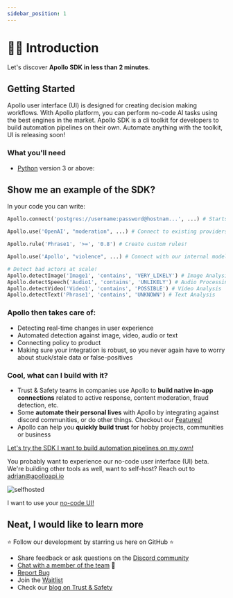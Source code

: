 ```yaml
---
sidebar_position: 1
---
```


# 🧑‍🚀 Introduction

Let's discover **Apollo SDK in less than 2 minutes**.

## Getting Started

Apollo user interface (UI) is designed for creating decision making workflows. With Apollo platform, you can perform no-code AI tasks using the best engines in the market. Apollo SDK is a cli toolkit for developers to build automation pipelines on their own. Automate anything with the toolkit, UI is releasing soon!

<!-- Or **try Docusaurus immediately** with **[docusaurus.new](https://docusaurus.new)**. -->

### What you'll need

- [Python](https://www.python.org/downloads/) version 3 or above:

## Show me an example of the SDK?

In your code you can write:

```python
Apollo.connect('postgres://username:password@hostnam...', ...) # Starts syncing content forever!

Apollo.use('OpenAI', "moderation", ...) # Connect to existing providers!

Apollo.rule('Phrase1', '>=', '0.8') # Create custom rules!

Apollo.use('Apollo', "violence", ...) # Connect with our internal models!

# Detect bad actors at scale!
Apollo.detectImage('Image1', 'contains', 'VERY_LIKELY') # Image Analysis/OCR
Apollo.detectSpeech('Audio1', 'contains', 'UNLIKELY') # Audio Processing
Apollo.detectVideo('Video1', 'contains', 'POSSIBLE') # Video Analysis
Apollo.detectText('Phrase1', 'contains', 'UNKNOWN') # Text Analysis

```

### Apollo then takes care of:

- Detecting real-time changes in user experience
- Automated detection against image, video, audio or text
- Connecting policy to product
- Making sure your integration is robust, so you never again have to worry about stuck/stale data or false-positives

### Cool, what can I build with it?

- Trust & Safety teams in companies use Apollo to **build native in-app connections** related to active response, content moderation, fraud detection, etc.
- Some **automate their personal lives** with Apollo by integrating against discord communities, or do other things. Checkout our [Features!](https://docs.apolloapi.io/docs/features)
- Apollo can help you **quickly build trust** for hobby projects, communities or business

[Let's try the SDK I want to build automation pipelines on my own!](https://docs.apolloapi.io/docs/api/quickstart)

You probably want to experience our no-code user interface (UI) beta. We're building other tools as well, want to self-host? Reach out to adrian@apolloapi.io

![selfhosted](https://uploads-ssl.webflow.com/640ca38ad086fde245b76c9d/6452c0d5028530251de7b764_Screenshot%202023-05-03%20at%204.15.01%20PM.png)

I want to use your [no-code UI!](https://app.apolloapi.io)

## Neat, I would like to learn more

⭐ Follow our development by starring us here on GitHub ⭐

- Share feedback or ask questions on the [Discord community](https://discord.gg/ZUH7f7AzUY)
- [Chat with a member of the team](https://apolloapi.io) 👋
- [Report Bug](https://github.com/apolloapi/apolloapi/issues)
- Join the [Waitlist](https://www.apolloapi.io/)
- Check our [blog on Trust & Safety](https://www.thebriefnewsletter.com)

